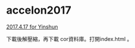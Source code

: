 # accelon2017

[2017.4.17 for Yinshun](http://ya.ksana.tw/yinshun/release/yinshun20170417.zip)

下載後解壓縮，再下載 cor資料庫。打開index.html 。
